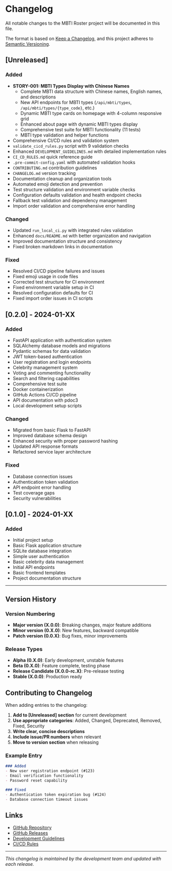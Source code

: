 # Changelog

All notable changes to the MBTI Roster project will be documented in this file.

The format is based on [Keep a Changelog](https://keepachangelog.com/en/1.0.0/),
and this project adheres to [Semantic Versioning](https://semver.org/spec/v2.0.0.html).

## [Unreleased]

### Added
- **STORY-001: MBTI Types Display with Chinese Names**
  - Complete MBTI data structure with Chinese names, English names, and descriptions
  - New API endpoints for MBTI types (`/api/mbti/types`, `/api/mbti/types/{type_code}`, etc.)
  - Dynamic MBTI type cards on homepage with 4-column responsive grid
  - Enhanced about page with dynamic MBTI types display
  - Comprehensive test suite for MBTI functionality (11 tests)
  - MBTI type validation and helper functions
- Comprehensive CI/CD rules and validation system
- `validate_cicd_rules.py` script with 9 validation checks
- Enhanced `DEVELOPMENT_GUIDELINES.md` with detailed implementation rules
- `CI_CD_RULES.md` quick reference guide
- `.pre-commit-config.yaml` with automated validation hooks
- `CONTRIBUTING.md` contribution guidelines
- `CHANGELOG.md` version tracking
- Documentation cleanup and organization tools
- Automated emoji detection and prevention
- Test structure validation and environment variable checks
- Configuration defaults validation and health endpoint checks
- Fallback test validation and dependency management
- Import order validation and comprehensive error handling

### Changed
- Updated `run_local_ci.py` with integrated rules validation
- Enhanced `docs/README.md` with better organization and navigation
- Improved documentation structure and consistency
- Fixed broken markdown links in documentation

### Fixed
- Resolved CI/CD pipeline failures and issues
- Fixed emoji usage in code files
- Corrected test structure for CI environment
- Fixed environment variable setup in CI
- Resolved configuration defaults for CI
- Fixed import order issues in CI scripts

## [0.2.0] - 2024-01-XX

### Added
- FastAPI application with authentication system
- SQLAlchemy database models and migrations
- Pydantic schemas for data validation
- JWT token-based authentication
- User registration and login endpoints
- Celebrity management system
- Voting and commenting functionality
- Search and filtering capabilities
- Comprehensive test suite
- Docker containerization
- GitHub Actions CI/CD pipeline
- API documentation with pdoc3
- Local development setup scripts

### Changed
- Migrated from basic Flask to FastAPI
- Improved database schema design
- Enhanced security with proper password hashing
- Updated API response formats
- Refactored service layer architecture

### Fixed
- Database connection issues
- Authentication token validation
- API endpoint error handling
- Test coverage gaps
- Security vulnerabilities

## [0.1.0] - 2024-01-XX

### Added
- Initial project setup
- Basic Flask application structure
- SQLite database integration
- Simple user authentication
- Basic celebrity data management
- Initial API endpoints
- Basic frontend templates
- Project documentation structure

---

## Version History

### Version Numbering
- **Major version (X.0.0)**: Breaking changes, major feature additions
- **Minor version (0.X.0)**: New features, backward compatible
- **Patch version (0.0.X)**: Bug fixes, minor improvements

### Release Types
- **Alpha (0.X.0)**: Early development, unstable features
- **Beta (0.X.0)**: Feature complete, testing phase
- **Release Candidate (X.0.0-rc.X)**: Pre-release testing
- **Stable (X.0.0)**: Production ready

## Contributing to Changelog

When adding entries to the changelog:

1. **Add to [Unreleased] section** for current development
2. **Use appropriate categories**: Added, Changed, Deprecated, Removed, Fixed, Security
3. **Write clear, concise descriptions**
4. **Include issue/PR numbers** when relevant
5. **Move to version section** when releasing

### Example Entry
```markdown
### Added
- New user registration endpoint (#123)
- Email verification functionality
- Password reset capability

### Fixed
- Authentication token expiration bug (#124)
- Database connection timeout issues
```

## Links

- [GitHub Repository](https://github.com/Linnnnberg/16TypeDatabaseCN)
- [GitHub Releases](https://github.com/Linnnnberg/16TypeDatabaseCN/releases)
- [Development Guidelines](DEVELOPMENT_GUIDELINES.md)
- [CI/CD Rules](CI_CD_RULES.md)

---

*This changelog is maintained by the development team and updated with each release.*
